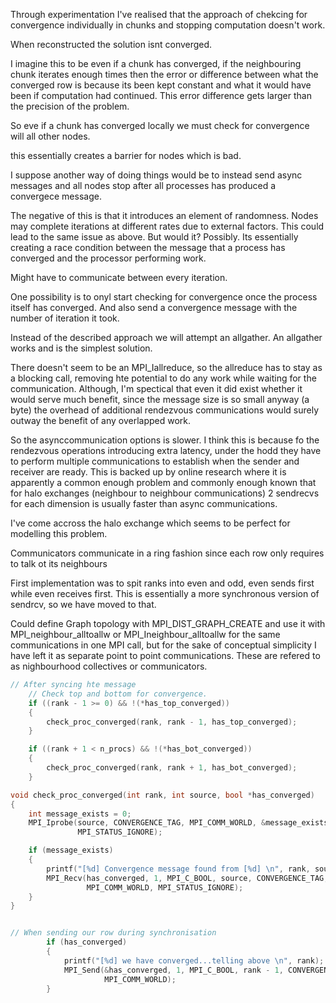 Through experimentation I've realised that the approach of chekcing for convergence individually in chunks and stopping computation doesn't work.

When reconstructed the solution isnt converged.

I imagine this to be even if a chunk has converged, if the neighbouring chunk iterates enough times then the error or difference between what the converged row is because its been kept constant and what it would have been if computation had continued. This error difference gets larger than the precision of the problem.

So eve if a chunk has converged locally we must check for convergence will all other nodes.

this essentially creates a barrier for nodes which is bad.

I suppose another way of doing things would be to instead send async messages and all nodes stop after all processes has produced a convergece message.

The negative of this is that it introduces an element of randomness. Nodes may complete iterations at different rates due to external factors. 
This could lead to the same issue as above. But would it? Possibly. 
Its essentially creating a race condition between the message that a process has converged and the processor performing work.


Might have to communicate between every iteration.


One possibility is to onyl start checking for convergence once the process itself has converged. And also send a convergence message with the number of iteration it took.

Instead of the described approach we will attempt an allgather.
An allgather works and is the simplest solution.

There doesn't seem to be an MPI_Iallreduce, so the allreduce has to stay as a blocking call, removing hte potential to do any work while waiting for the communication. Although, I'm spectical that even it did exist whether it would serve much benefit, since the message size is so small anyway (a byte) the overhead of additional rendezvous communications would surely outway the benefit of any overlapped work.







So the asynccommunication options is slower. I think this is because fo the rendezvous operations introducing extra latency, under the hodd they have to perform multiple communications to establish when the sender and receiver are ready. This is backed up by online research where it is apparently a common enough problem and commonly enough known that for halo exchanges (neighbour to neighbour communications) 2 sendrecvs for each dimension is usually faster than async communications.

I've come accross the halo exchange which seems to be perfect for modelling this problem.

Communicators communicate in a ring fashion since each row only requires to talk ot its neighbours


First implementation was to spit ranks into even and odd, even sends first while even receives first.
This is essentially a more synchronous version of sendrcv, so we have moved to that.

Could define Graph topology with MPI_DIST_GRAPH_CREATE and use it with MPI_neighbour_alltoallw or MPI_Ineighbour_alltoallw for the same communications in one MPI call,
but for the sake of conceptual simplicity I have left it as separate point to point communications. These are refered to as nighbourhood collectives or communicators.

```C
// After syncing hte message
    // Check top and bottom for convergence.
    if ((rank - 1 >= 0) && !(*has_top_converged))
    {
        check_proc_converged(rank, rank - 1, has_top_converged);
    }

    if ((rank + 1 < n_procs) && !(*has_bot_converged))
    {
        check_proc_converged(rank, rank + 1, has_bot_converged);
    }

void check_proc_converged(int rank, int source, bool *has_converged)
{
    int message_exists = 0;
    MPI_Iprobe(source, CONVERGENCE_TAG, MPI_COMM_WORLD, &message_exists,
               MPI_STATUS_IGNORE);

    if (message_exists)
    {
        printf("[%d] Convergence message found from [%d] \n", rank, source);
        MPI_Recv(has_converged, 1, MPI_C_BOOL, source, CONVERGENCE_TAG,
                 MPI_COMM_WORLD, MPI_STATUS_IGNORE);
    }
}


// When sending our row during synchronisation
        if (has_converged)
        {
            printf("[%d] we have converged...telling above \n", rank);
            MPI_Send(&has_converged, 1, MPI_C_BOOL, rank - 1, CONVERGENCE_TAG,
                     MPI_COMM_WORLD);
        }
```


